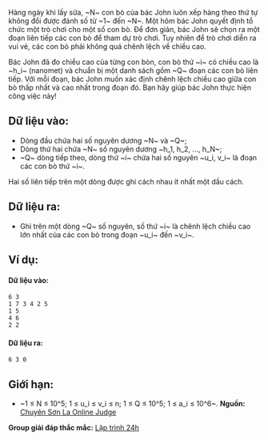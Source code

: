 Hàng ngày khi lấy sữa, ~N~ con bò của bác John luôn xếp hàng theo thứ tự không đổi được đánh số từ ~1~ đến ~N~. Một hôm bác John quyết định tổ chức một trò chơi cho một số con bò. Để đơn giản, bác John sẽ chọn ra một đoạn liên tiếp các con bò để tham dự trò chơi. Tuy nhiên để trò chơi diễn ra vui vẻ, các con bò phải không quá chênh lệch về chiều cao.

Bác John đã đo chiều cao của từng con bòn, con bò thứ ~i~ có chiều cao là ~h_i~ (nanomet) và chuẩn bị một danh sách gồm ~Q~ đoạn các con bò liên tiếp. Với mỗi đoạn, bác John muốn xác định chênh lệch chiều cao giữa con bò thấp nhất và cao nhất trong đoạn đó. Bạn hãy giúp bác John thực hiện công việc này!

## Dữ liệu vào:
- Dòng đầu chứa hai số nguyên dương ~N~ và ~Q~;
- Dòng thứ hai chứa ~N~ số nguyên dương ~h_1, h_2, …, h_N~;
- ~Q~ dòng tiếp theo, dòng thứ ~i~ chứa hai số nguyên ~u_i, v_i~ là đoạn các con bò thứ ~i~.

Hai số liên tiếp trên một dòng được ghi cách nhau ít nhất một dấu cách.

## Dữ liệu ra:
- Ghi trên một dòng ~Q~ số nguyên, số thứ ~i~ là chênh lệch chiều cao lớn nhất của các con bò trong đoạn ~u_i~ đến ~v_i~.

## Ví dụ:
#### Dữ liệu vào:
```
6 3
1 7 3 4 2 5
1 5
4 6
2 2
```

#### Dữ liệu ra:
```
6 3 0
```

## Giới hạn:
- ~1 ≤ N ≤ 10^5; 1 ≤ u_i ≤ v_i ≤ n; 1 ≤ Q ≤ 10^5; 1 ≤ a_i ≤ 10^6~.
**Nguồn:** [Chuyên Sơn La Online Judge](http://csloj.ddns.net/)

**Group giải đáp thắc mắc:** [Lập trình 24h](https://www.facebook.com/groups/1386904321519984)